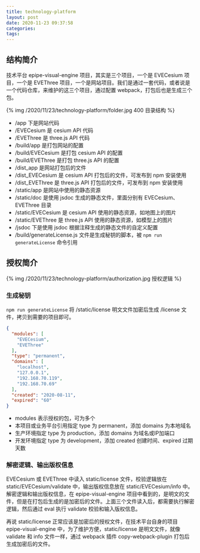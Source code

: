 ```yaml
---
title: technology-platform
layout: post
date: 2020-11-23 09:37:58
categories:
tags:
---
```


## 结构简介

技术平台 epipe-visual-engine 项目，其实是三个项目，一个是 EVECesium 项目，一个是 EVEThree 项目，一个是网站项目。我们是通过一套代码，或者说是一个代码仓库，来维护的这三个项目，通过配置 webpack，打包后也是生成三个包。

{% img /2020/11/23/technology-platform/folder.jpg 400 目录结构 %}

- /app 下是网站代码
- /EVECesium 是 cesium API 代码
- /EVEThree 是 three.js API 代码
- /build/app 是打包网站的配置
- /build/EVECesium 是打包 cesium API 的配置
- /build/EVEThree 是打包 three.js API 的配置
- /dist_app 是网站打包后的文件
- /dist_EVECesium 是 cesium API 打包后的文件，可发布到 npm 安装使用
- /dist_EVEThree 是 three.js API 打包后的文件，可发布到 npm 安装使用
- /static/app 是网站中使用的静态资源
- /static/doc 是使用 jsdoc 生成的静态文件，里面分别有 EVECesium、EVEThree 目录
- /static/EVECesium 是 cesium API 使用的静态资源，如地图上的图片
- /static/EVEThree 是 three.js API 使用的静态资源，如模型上的图片
- /jsdoc 下是使用 jsdoc 根据注释生成的静态文件的自定义配置
- /build/generateLicense.js 文件是生成秘钥的脚本，被 `npm run generateLicense` 命令引用

## 授权简介

{% img /2020/11/23/technology-platform/authorization.jpg 授权逻辑 %}

### 生成秘钥

`npm run generateLicense` 将 /static/license 明文文件加密后生成 /license 文件，拷贝到需要的项目即可。

```json
{
  "modules": [
    "EVECesium",
    "EVEThree"
  ],
  "type": "permanent",
  "domains": [
    "localhost",
    "127.0.0.1",
    "192.168.70.119",
    "192.168.70.69"
  ],
  "created": "2020-08-11",
  "expired": "60"
}
```

- modules 表示授权的包，可为多个
- 本项目或业务平台引用指定 type 为 permanent，添加 domains 为本地域名
- 生产环境指定 type 为 production，添加 domains 为域名或IP加端口
- 开发环境指定 type 为 development，添加 created 创建时间、expired 过期天数

### 解密逻辑、输出版权信息

EVECesium 或 EVEThree 中读入 static/license 文件，校验逻辑放在 static/EVECesium/validate 中，输出版权信息放在 static/EVECesium/info 中。解密逻辑和输出版权信息，在 epipe-visual-engine 项目中看到的，是明文的文件，但是在打包后生成的是加密后的文件。上面三个文件读入后，都需要执行解密逻辑，然后通过 eval 执行 validate 校验和输入版权信息。

再说 static/license 正常应该是加密后的授权文件，在技术平台自身的项目 epipe-visual-engine 中，为了维护方便，static/license 是明文文件，就像 validate 和 info 文件一样，通过 webpack 插件 copy-webpack-plugin 打包后生成加密后的文件。

